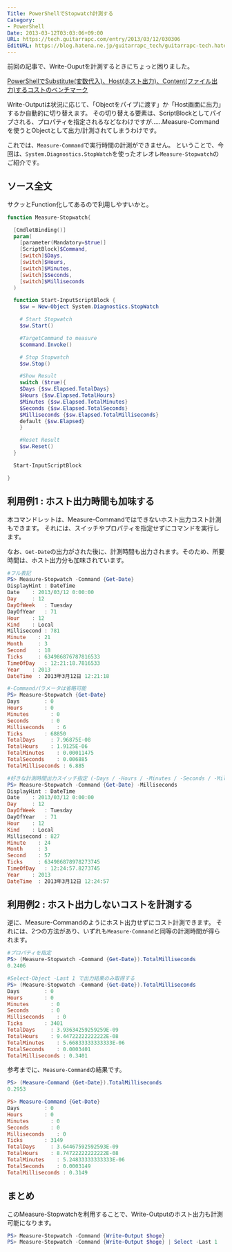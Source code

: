 ```yaml
---
Title: PowerShellでStopwatch計測する
Category:
- PowerShell
Date: 2013-03-12T03:03:06+09:00
URL: https://tech.guitarrapc.com/entry/2013/03/12/030306
EditURL: https://blog.hatena.ne.jp/guitarrapc_tech/guitarrapc-tech.hatenablog.com/atom/entry/6802418398340423790
---
```



前回の記事で、Write-Ouputを計測するときにちょっと困りました。

[PowerShellでSubstitute(変数代入)、Host(ホスト出力)、Content(ファイル出力)するコストのベンチマーク](https://tech.guitarrapc.com/entry/2013/03/11/030319)

Write-Outputは状況に応じて、「Objectをパイプに渡す」か「Host画面に出力」するか自動的に切り替えます。
その切り替える要素は、ScriptBlockとしてパイプされる、プロパティを指定されるなどなわけですが……Measure-Commandを使うとObjectとして出力/計測されてしまうわけです。

これでは、`Measure-Command`で実行時間の計測ができません。
ということで、今回は、`System.Diagnostics.StopWatch`を使ったオレオレ`Measure-Stopwatch`のご紹介です。

## ソース全文

サクッとFunction化してあるので利用しやすいかと。

```ps1
function Measure-Stopwatch{

  [CmdletBinding()]
  param(
    [parameter(Mandatory=$true)]
    [ScriptBlock]$Command,
    [switch]$Days,
    [switch]$Hours,
    [switch]$Minutes,
    [switch]$Seconds,
    [switch]$Milliseconds
  )

  function Start-InputScriptBlock {
    $sw = New-Object System.Diagnostics.StopWatch

    # Start Stopwatch
    $sw.Start()

    #TargetCommand to measure
    $command.Invoke()

    # Stop Stopwatch
    $sw.Stop()

    #Show Result
    switch ($true){
    $Days {$sw.Elapsed.TotalDays}
    $Hours {$sw.Elapsed.TotalHours}
    $Minutes {$sw.Elapsed.TotalMinutes}
    $Seconds {$sw.Elapsed.TotalSeconds}
    $Milliseconds {$sw.Elapsed.TotalMilliseconds}
    default {$sw.Elapsed}
    }

    #Reset Result
    $sw.Reset()
  }

  Start-InputScriptBlock

}
```


## 利用例1 : ホスト出力時間も加味する

本コマンドレットは、Measure-Commandではできないホスト出力コスト計測もできます。
それには、スイッチやプロパティを指定せずにコマンドを実行します。

なお、`Get-Date`の出力がされた後に、計測時間も出力されます。そのため、所要時間は、ホスト出力分も加味されています。

```ps1
#フル表記
PS> Measure-Stopwatch -Command {Get-Date}
DisplayHint : DateTime
Date    : 2013/03/12 0:00:00
Day     : 12
DayOfWeek   : Tuesday
DayOfYear   : 71
Hour    : 12
Kind    : Local
Millisecond : 781
Minute    : 21
Month     : 3
Second    : 18
Ticks     : 634986876787816533
TimeOfDay   : 12:21:18.7816533
Year    : 2013
DateTime  : 2013年3月12日 12:21:18

#-Commandパラメータは省略可能
PS> Measure-Stopwatch {Get-Date}
Days        : 0
Hours       : 0
Minutes       : 0
Seconds       : 0
Milliseconds    : 6
Ticks       : 68850
TotalDays     : 7.96875E-08
TotalHours    : 1.9125E-06
TotalMinutes    : 0.00011475
TotalSeconds    : 0.006885
TotalMilliseconds : 6.885

#好きな計測時間出力スイッチ指定 (-Days / -Hours / -Minutes / -Seconds / -Milliseconds)
PS> Measure-Stopwatch -Command {Get-Date} -Milliseconds
DisplayHint : DateTime
Date    : 2013/03/12 0:00:00
Day     : 12
DayOfWeek   : Tuesday
DayOfYear   : 71
Hour    : 12
Kind    : Local
Millisecond : 827
Minute    : 24
Month     : 3
Second    : 57
Ticks     : 634986878978273745
TimeOfDay   : 12:24:57.8273745
Year    : 2013
DateTime  : 2013年3月12日 12:24:57
```


## 利用例2 : ホスト出力しないコストを計測する

逆に、Measure-Commandのようにホスト出力せずにコスト計測できます。
それには、2つの方法があり、いずれも`Measure-Command`と同等の計測時間が得られます。


```ps1
#プロパティを指定
PS> (Measure-Stopwatch -Command {Get-Date}).TotalMilliseconds
0.2406

#Select-Object -Last 1 で出力結果のみ取得する
PS> (Measure-Stopwatch -Command {Get-Date}).TotalMilliseconds
Days        : 0
Hours       : 0
Minutes       : 0
Seconds       : 0
Milliseconds    : 0
Ticks       : 3401
TotalDays     : 3.93634259259259E-09
TotalHours    : 9.44722222222222E-08
TotalMinutes    : 5.66833333333333E-06
TotalSeconds    : 0.0003401
TotalMilliseconds : 0.3401
```

参考までに、`Measure-Command`の結果です。

```ps1
PS> (Measure-Command {Get-Date}).TotalMilliseconds
0.2953

PS> Measure-Command {Get-Date}
Days        : 0
Hours       : 0
Minutes       : 0
Seconds       : 0
Milliseconds    : 0
Ticks       : 3149
TotalDays     : 3.64467592592593E-09
TotalHours    : 8.74722222222222E-08
TotalMinutes    : 5.24833333333333E-06
TotalSeconds    : 0.0003149
TotalMilliseconds : 0.3149
```

## まとめ

このMeasure-Stopwatchを利用することで、Write-Outputのホスト出力も計測可能になります。

```ps1
PS> Measure-Stopwatch -Command {Write-Output $hoge}
PS> Measure-Stopwatch -Command {Write-Output $hoge} | Select -Last 1
```

